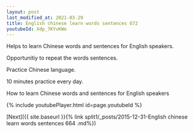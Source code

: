```yaml
---
layout: post
last_modified_at: 2021-03-29
title: English chinese learn words sentences 672 
youtubeId: Xdp_7KYvKWo
---
```

 
 
Helps to learn Chinese words and sentences for English speakers.

Opportunitiy to repeat the words sentences. 

Practice Chinese language. 
 
10 minutes practice every day. 
 
How to learn Chinese words and sentences for English speakers 
 
{% include youtubePlayer.html id=page.youtubeId %}
 
 
[Next]({{ site.baseurl }}{% link  split1/_posts/2015-12-31-English chinese learn words sentences 664 .md%})
 
